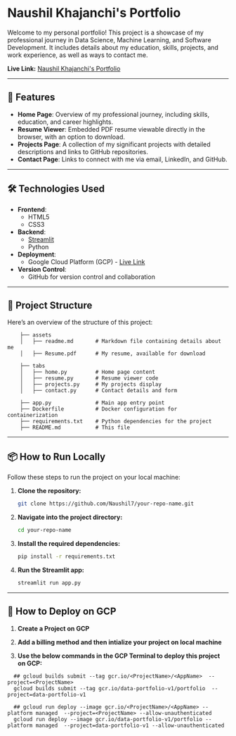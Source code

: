 # Naushil Khajanchi's Portfolio

Welcome to my personal portfolio! This project is a showcase of my professional journey in Data Science, Machine Learning, and Software Development. It includes details about my education, skills, projects, and work experience, as well as ways to contact me.

**Live Link:** [Naushil Khajanchi's Portfolio](https://portfolio-b2cyt3342a-wl.a.run.app/)

---

## 🎨 Features

- **Home Page**: Overview of my professional journey, including skills, education, and career highlights.
- **Resume Viewer**: Embedded PDF resume viewable directly in the browser, with an option to download.
- **Projects Page**: A collection of my significant projects with detailed descriptions and links to GitHub repositories.
- **Contact Page**: Links to connect with me via email, LinkedIn, and GitHub.

---

## 🛠️ Technologies Used

- **Frontend**:
  - HTML5
  - CSS3
- **Backend**:
  - [Streamlit](https://streamlit.io/)
  - Python
- **Deployment**:
  - Google Cloud Platform (GCP) - [Live Link](https://portfolio-b2cyt3342a-wl.a.run.app/)
- **Version Control**:
  - GitHub for version control and collaboration

---

## 📂 Project Structure

Here’s an overview of the structure of this project:  
```  
    ├── assets  
    │   ├── readme.md       # Markdown file containing details about me  
    │   ├── Resume.pdf      # My resume, available for download  
    
    ├── tabs  
    │   ├── home.py         # Home page content  
    │   ├── resume.py       # Resume viewer code
    │   ├── projects.py     # My projects display
    │   ├── contact.py      # Contact details and form  
    
    ├── app.py              # Main app entry point
    ├── Dockerfile          # Docker configuration for containerization  
    ├── requirements.txt    # Python dependencies for the project
    ├── README.md           # This file
```

---

## 📦 How to Run Locally

Follow these steps to run the project on your local machine:

1. **Clone the repository:**
   ```bash
   git clone https://github.com/Naushil7/your-repo-name.git

2. **Navigate into the project directory:** 
    ```bash
    cd your-repo-name

3. **Install the required dependencies:** 
    ```bash
    pip install -r requirements.txt

4. **Run the Streamlit app:** 
    ```bash
    streamlit run app.py

---

## 🚀 How to Deploy on GCP

1. **Create a Project on GCP**

2. **Add a billing method and then intialize your project on local machine**

2. **Use the below commands in the GCP Terminal to deploy this project on GCP:**
```
  ## gcloud builds submit --tag gcr.io/<ProjectName>/<AppName>  --project=<ProjectName>
  gcloud builds submit --tag gcr.io/data-portfolio-v1/portfolio  --project=data-portfolio-v1

  ## gcloud run deploy --image gcr.io/<ProjectName>/<AppName> --platform managed  --project=<ProjectName> --allow-unauthenticated
  gcloud run deploy --image gcr.io/data-portfolio-v1/portfolio --platform managed  --project=data-portfolio-v1 --allow-unauthenticated
```

